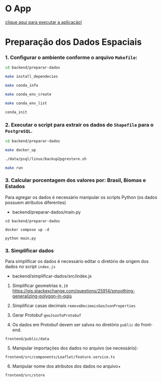# O App 

[clique aqui para executar a aplicação!](https://pedro-andrade-inpe.github.io/nature-based-solutions/)

# Preparação dos Dados Espaciais

### 1. Configurar o ambiente conforme o arquivo `Makefile`:

```bash
cd backend/preparar-dados

make install_dependecies

make conda_info

make conda_env_create

make conda_env_list

conda_init
```


### 2. Executar o script para extrair os dados do `Shapefile` para o `PostgreSQL`.

```bash
cd backend/preparar-dados

make docker_up

./data/psql/linux/backup2pgrestore.sh

make run
```


### 3. Calcular porcentagem dos valores por: Brasil, Biomas e Estados

Para agregar os dados é necessário manipular os scripts Python (os dados possuem atributos diferentes)

* backend/preparar-dados/main.py


```
cd backend/preparar-dados

docker compose up -d

python main.py
```


### 3. Simplificar dados

Para simplificar os dados é necessário editar o diretório de origem dos dados no script `index.js`

* backend/simplificar-dados/src/index.js


1. Simplificar geometrias `0,19` https://gis.stackexchange.com/questions/25914/smoothing-generalizing-polygon-in-qgis


2. Simplificar casas decimais `removeDecimaisGeoJsonProperties`

3. Gerar Protobuf `geoJsonToProtobuf`

4. Os dados em Protobuf devem ser salvos no diretório `public` do front-end.

`frontend/public/data`

5. Manipular importações dos dados no arquivo (se necessário):

`frontend/src/components/Leaflet/feature.service.ts`

6. Manipular nome dos atributos dos dados no arquivo+

`frontend/src/store`
